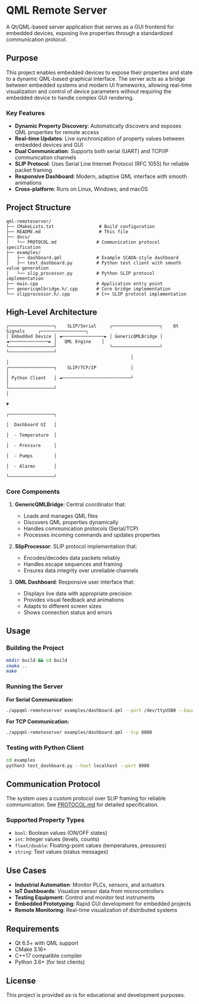 # QML Remote Server

A Qt/QML-based server application that serves as a GUI frontend for embedded devices, exposing live properties through a standardized communication protocol.

## Purpose

This project enables embedded devices to expose their properties and state to a dynamic QML-based graphical interface. The server acts as a bridge between embedded systems and modern UI frameworks, allowing real-time visualization and control of device parameters without requiring the embedded device to handle complex GUI rendering.

### Key Features

- **Dynamic Property Discovery**: Automatically discovers and exposes QML properties for remote access
- **Real-time Updates**: Live synchronization of property values between embedded devices and GUI
- **Dual Communication**: Supports both serial (UART) and TCP/IP communication channels
- **SLIP Protocol**: Uses Serial Line Internet Protocol (RFC 1055) for reliable packet framing
- **Responsive Dashboard**: Modern, adaptive QML interface with smooth animations
- **Cross-platform**: Runs on Linux, Windows, and macOS

## Project Structure

```plaintext
qml-remoteserver/
├── CMakeLists.txt                 # Build configuration
├── README.md                      # This file
├── docs/
│   └── PROTOCOL.md               # Communication protocol specification
├── examples/
│   ├── dashboard.qml             # Example SCADA-style dashboard
│   ├── test_dashboard.py         # Python test client with smooth value generation
│   └── slip_processor.py         # Python SLIP protocol implementation
├── main.cpp                      # Application entry point
├── genericqmlbridge.h/.cpp       # Core bridge implementation
└── slipprocessor.h/.cpp          # C++ SLIP protocol implementation
```

## High-Level Architecture

```plaintext
┌─────────────────┐    SLIP/Serial     ┌──────────────────┐    Qt Signals     ┌─────────────────┐
│ Embedded Device │ ◄────────────────► │ GenericQMLBridge │ ◄───────────────► │   QML Engine    │
└─────────────────┘                    └──────────────────┘                   └─────────────────┘
                                               │                                       │
┌─────────────────┐    SLIP/TCP/IP             │                                       │
│ Python Client   │ ◄──────────────────────────┘                                       │
└─────────────────┘                                                                    │
                                                                                       ▼
                                                                              ┌─────────────────┐
                                                                              │  Dashboard UI   │
                                                                              │  - Temperature  │
                                                                              │  - Pressure     │
                                                                              │  - Pumps        │
                                                                              │  - Alarms       │
                                                                              └─────────────────┘
```

### Core Components

1. **GenericQMLBridge**: Central coordinator that:
   - Loads and manages QML files
   - Discovers QML properties dynamically
   - Handles communication protocols (Serial/TCP)
   - Processes incoming commands and updates properties

2. **SlipProcessor**: SLIP protocol implementation that:
   - Encodes/decodes data packets reliably
   - Handles escape sequences and framing
   - Ensures data integrity over unreliable channels

3. **QML Dashboard**: Responsive user interface that:
   - Displays live data with appropriate precision
   - Provides visual feedback and animations
   - Adapts to different screen sizes
   - Shows connection status and errors

## Usage

### Building the Project

```bash
mkdir build && cd build
cmake ..
make
```

### Running the Server

**For Serial Communication:**

```bash
./appqml-remoteserver examples/dashboard.qml --port /dev/ttyUSB0 --baudrate 115200
```

**For TCP Communication:**

```bash
./appqml-remoteserver examples/dashboard.qml --tcp 8080
```

### Testing with Python Client

```bash
cd examples
python3 test_dashboard.py --host localhost --port 8080
```

## Communication Protocol

The system uses a custom protocol over SLIP framing for reliable communication. See [PROTOCOL.md](docs/PROTOCOL.md) for detailed specification.

### Supported Property Types

- `bool`: Boolean values (ON/OFF states)
- `int`: Integer values (levels, counts)
- `float/double`: Floating-point values (temperatures, pressures)
- `string`: Text values (status messages)

## Use Cases

- **Industrial Automation**: Monitor PLCs, sensors, and actuators
- **IoT Dashboards**: Visualize sensor data from microcontrollers
- **Testing Equipment**: Control and monitor test instruments
- **Embedded Prototyping**: Rapid GUI development for embedded projects
- **Remote Monitoring**: Real-time visualization of distributed systems

## Requirements

- Qt 6.5+ with QML support
- CMake 3.16+
- C++17 compatible compiler
- Python 3.6+ (for test clients)

## License

This project is provided as-is for educational and development purposes.
